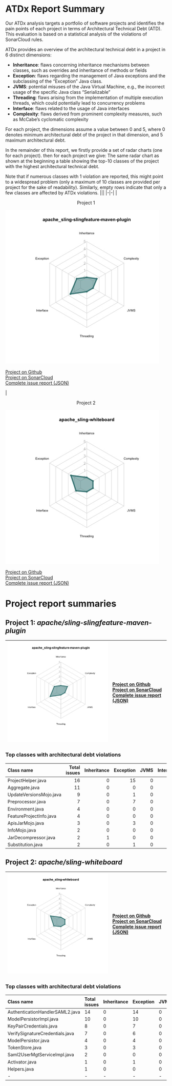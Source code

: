 # ATDx Report Summary
Our  ATDx analysis targets a portfolio of software projects and identifies the pain points of each project in terms of Architectural Technical Debt (ATD). This evaluation is based on a statistical analysis of the violations of SonarCloud rules.

ATDx provides an overview of the architectural technical debt in a project  in 6 distinct dimensions:
* **Inheritance**: flaws concerning inheritance mechanisms between classes, such as overrides and inheritance of methods or fields
* **Exception**: flaws regarding the management of Java exceptions and the subclassing of the “Exception” Java class.
* **JVMS**: potential misuses of the Java Virtual Machine, e.g., the incorrect usage of the specific Java class “Serializable”
* **Threading**: flaws arising from the implementation of multiple execution threads, which could potentially lead to concurrency problems
* **Interface**: flaws related to the usage of Java interfaces
* **Complexity**: flaws derived from prominent complexity measures, such as McCabe’s cyclomatic complexity

For each project, the dimensions assume a value between 0 and 5, where 0 denotes minimum architectural debt of the project in that dimension, and 5 maximum architectural debt.

In the remainder of this report, we firstly provide a set of radar charts (one for each project). then for each project we give:
The same radar chart as shown at the beginning
 a table showing the top-10 classes of the project with the highest architectural technical debt.

Note that if numerous classes with 1 violation are reported, this might point to a widespread problem (only a maximum of 10 classes are provided per project for the sake of readability). Similarly, empty rows indicate that only a few classes are affected by ATDx violations.
|||
|-|-|
|<p align="center">Project 1</p><img src="https://github.com/robertoverdecchia/ATDx_report_sandbox/blob/master/plots/apache_sling-slingfeature-maven-plugin.jpg"/> <p style="text-align:left">[Project on Github](https://github.com/apache/sling-slingfeature-maven-plugin) <br> [Project on SonarCloud ](https://sonarcloud.io/dashboard?id=apache_sling-slingfeature-maven-plugin) <br> [Complete issue report (JSON)](https://github.com/robertoverdecchia/ATDx_report_sandbox/blob/master/jsons/apache_sling-slingfeature-maven-plugin.json)</p>|<p align="center">Project 2</p><img src="https://github.com/robertoverdecchia/ATDx_report_sandbox/blob/master/plots/apache_sling-whiteboard.jpg"/> <p style="text-align:left">[Project on Github](https://github.com/apache/sling-whiteboard) <br> [Project on SonarCloud ](https://sonarcloud.io/dashboard?id=apache_sling-whiteboard) <br> [Complete issue report (JSON)](https://github.com/robertoverdecchia/ATDx_report_sandbox/blob/master/jsons/apache_sling-whiteboard.json)</p>
# Project report summaries
## Project 1: _apache/sling-slingfeature-maven-plugin_
|<img src="https://github.com/robertoverdecchia/ATDx_report_sandbox/blob/master/plots/apache_sling-slingfeature-maven-plugin.jpg"/>|<p style="text-align:left">[Project on Github](https://github.com/apache/sling-slingfeature-maven-plugin) <br> [Project on SonarCloud ](https://sonarcloud.io/dashboard?id=apache_sling-slingfeature-maven-plugin) <br> [Complete issue report (JSON)](https://github.com/robertoverdecchia/ATDx_report_sandbox/blob/master/jsons/apache_sling-slingfeature-maven-plugin.json)</p>
|-|-|
### Top classes with architectural debt violations
| Class name              |   Total issues |   Inheritance |   Exception |   JVMS |   Interface |   Threading |   Complexity | Fully qualified class name                                                 |
|:------------------------|---------------:|--------------:|------------:|-------:|------------:|------------:|-------------:|:---------------------------------------------------------------------------|
| ProjectHelper.java      |             16 |             0 |          15 |      0 |           1 |           0 |            0 | src/main/java/org/apache/sling/feature/maven/ProjectHelper.java            |
| Aggregate.java          |             11 |             0 |           0 |      0 |          11 |           0 |            0 | src/main/java/org/apache/sling/feature/maven/mojos/Aggregate.java          |
| UpdateVersionsMojo.java |              9 |             0 |           1 |      0 |           8 |           0 |            0 | src/main/java/org/apache/sling/feature/maven/mojos/UpdateVersionsMojo.java |
| Preprocessor.java       |              7 |             0 |           7 |      0 |           0 |           0 |            0 | src/main/java/org/apache/sling/feature/maven/Preprocessor.java             |
| Environment.java        |              4 |             0 |           0 |      0 |           4 |           0 |            0 | src/main/java/org/apache/sling/feature/maven/Environment.java              |
| FeatureProjectInfo.java |              4 |             0 |           0 |      0 |           4 |           0 |            0 | src/main/java/org/apache/sling/feature/maven/FeatureProjectInfo.java       |
| ApisJarMojo.java        |              3 |             0 |           3 |      0 |           0 |           0 |            0 | src/main/java/org/apache/sling/feature/maven/mojos/ApisJarMojo.java        |
| InfoMojo.java           |              2 |             0 |           0 |      0 |           2 |           0 |            0 | src/main/java/org/apache/sling/feature/maven/mojos/InfoMojo.java           |
| JarDecompressor.java    |              2 |             1 |           0 |      0 |           1 |           0 |            0 | src/main/java/org/apache/sling/feature/maven/mojos/JarDecompressor.java    |
| Substitution.java       |              2 |             0 |           1 |      0 |           1 |           0 |            0 | src/main/java/org/apache/sling/feature/maven/Substitution.java             |

## Project 2: _apache/sling-whiteboard_
|<img src="https://github.com/robertoverdecchia/ATDx_report_sandbox/blob/master/plots/apache_sling-whiteboard.jpg"/>|<p style="text-align:left">[Project on Github](https://github.com/apache/sling-whiteboard) <br> [Project on SonarCloud ](https://sonarcloud.io/dashboard?id=apache_sling-whiteboard) <br> [Complete issue report (JSON)](https://github.com/robertoverdecchia/ATDx_report_sandbox/blob/master/jsons/apache_sling-whiteboard.json)</p>
|-|-|
### Top classes with architectural debt violations
| Class name                      | Total issues   | Inheritance   | Exception   | JVMS   | Interface   | Threading   | Complexity   | Fully qualified class name                                                                     |
|:--------------------------------|:---------------|:--------------|:------------|:-------|:------------|:------------|:-------------|:-----------------------------------------------------------------------------------------------|
| AuthenticationHandlerSAML2.java | 14             | 0             | 14          | 0      | 0           | 0           | 0            | saml-handler/src/main/java/org/apache/sling/auth/saml2/AuthenticationHandlerSAML2.java         |
| ModelPersistorImpl.java         | 10             | 0             | 10          | 0      | 0           | 0           | 0            | SlingModelPersist/src/main/java/org/apache/sling/models/persistor/impl/ModelPersistorImpl.java |
| KeyPairCredentials.java         | 8              | 0             | 7           | 0      | 1           | 0           | 0            | saml-handler/src/main/java/org/apache/sling/auth/saml2/sp/KeyPairCredentials.java              |
| VerifySignatureCredentials.java | 7              | 0             | 6           | 0      | 1           | 0           | 0            | saml-handler/src/main/java/org/apache/sling/auth/saml2/sp/VerifySignatureCredentials.java      |
| ModelPersistor.java             | 4              | 0             | 4           | 0      | 0           | 0           | 0            | SlingModelPersist/src/main/java/org/apache/sling/models/persistor/ModelPersistor.java          |
| TokenStore.java                 | 3              | 0             | 3           | 0      | 0           | 0           | 0            | saml-handler/src/main/java/org/apache/sling/auth/saml2/TokenStore.java                         |
| Saml2UserMgtServiceImpl.java    | 2              | 0             | 0           | 0      | 2           | 0           | 0            | saml-handler/src/main/java/org/apache/sling/auth/saml2/impl/Saml2UserMgtServiceImpl.java       |
| Activator.java                  | 1              | 0             | 1           | 0      | 0           | 0           | 0            | saml-handler/src/main/java/org/apache/sling/auth/saml2/Activator.java                          |
| Helpers.java                    | 1              | 0             | 0           | 0      | 1           | 0           | 0            | saml-handler/src/main/java/org/apache/sling/auth/saml2/Helpers.java                            |
| -                               | -              | -             | -           | -      | -           | -           | -            | -                                                                                              |

